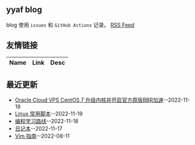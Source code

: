 ## yyaf blog
blog 使用 `issues` 和 `GitHub Actions` 记录。
[RSS Feed](https://raw.githubusercontent.com/yyaf/yyaf-blog/master/feed.xml)
## 友情链接
| Name | Link | Desc | 
 | ---- | ---- | ---- |
## 最近更新
- [Oracle Cloud VPS CentOS 7 升级内核并开启官方原版BBR加速](https://github.com/yyaf/yyaf-blog/issues/6)--2022-11-19
- [Linux 常用脚本](https://github.com/yyaf/yyaf-blog/issues/5)--2022-11-19
- [编程学习路线](https://github.com/yyaf/yyaf-blog/issues/4)--2022-11-18
- [日记本](https://github.com/yyaf/yyaf-blog/issues/3)--2022-11-17
- [Vim 指南](https://github.com/yyaf/yyaf-blog/issues/2)--2022-08-11
